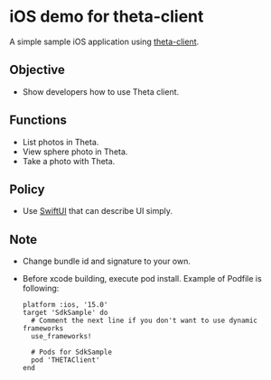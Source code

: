 # iOS demo for theta-client

A simple sample iOS application using [theta-client](https://github.com/ricohapi/theta-client).

## Objective

* Show developers how to use Theta client.

## Functions

* List photos in Theta.
* View sphere photo in Theta.
* Take a photo with Theta.

## Policy

* Use [SwiftUI](https://developer.apple.com/jp/xcode/swiftui/) that can describe UI simply.

## Note

* Change bundle id and signature to your own.
* Before xcode building, execute pod install. Example of Podfile is following:

  ```
  platform :ios, '15.0'
  target 'SdkSample' do
    # Comment the next line if you don't want to use dynamic frameworks
    use_frameworks!

    # Pods for SdkSample
    pod 'THETAClient'
  end
  ```
